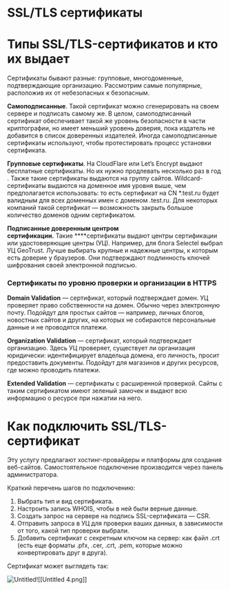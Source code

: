 # SSL/TLS сертификаты

# Типы SSL/TLS-сертификатов и кто их выдает

Сертификаты бывают разные: групповые, многодоменные, подтверждающие организацию. Рассмотрим самые популярные, расположив их от небезопасных к безопасным.

**Самоподписанные**. Такой сертификат можно сгенерировать на своем сервере и подписать самому же. В целом, самоподписанный сертификат обеспечивает такой же уровень безопасности в части криптографии, но имеет меньший уровень доверия, пока издатель не добавится в список доверенных издателей. Иногда самоподписанные сертификаты используют, чтобы протестировать процесс установки сертификата.

**Групповые сертификаты**. На CloudFlare или Let’s Encrypt выдают бесплатные сертификаты. Но их нужно продлевать несколько раз в год . Также такие сертификаты выдаются на группу сайтов. Wildcard-сертификаты выдаются на доменное имя уровня выше, чем предполагается использовать: то есть сертификат на CN *.test.ru будет валидным для всех доменных имен с доменом .test.ru. Для некоторых компаний такой сертификат — возможность закрыть большое количество доменов одним сертификатом.

**Подписанные доверенным центром сертификации.** Такие ****сертификаты выдают центры сертификации или удостоверяющие центры (УЦ). Например, для блога Selectel выбрал УЦ GeoTrust. Лучше выбирать крупные и надежные центры, к которым есть доверие у браузеров. Они подтверждают подлинность ключей шифрования своей электронной подписью.

### **Сертификаты по уровню проверки и организации в HTTPS**

**Domain Validation** — сертификат, который подтверждает домен. УЦ проверяет право собственности на домен. Обычно через электронную почту. Подойдут для простых сайтов — например, личных блогов, новостных сайтов и других, на которых не собираются персональные данные и не проводятся платежи.

**Organization Validation** — сертификат, который подтверждает организацию. Здесь УЦ проверяет, существует ли организация юридически: идентифицирует владельца домена, его личность, просит предоставить документы. Подойдут для магазинов и других ресурсов, где можно проводить платежи.

**Extended Validation** — сертификаты с расширенной проверкой. Сайты с таким сертификатом имеют зеленый замочек и выдают всю информацию о ресурсе при нажатии на него.

# Как подключить SSL/TLS-сертификат

Эту услугу предлагают хостинг-провайдеры и платформы для создания веб-сайтов. Самостоятельное подключение производится через панель администратора.

Краткий перечень шагов по подключению:

1. Выбрать тип и вид сертификата.
2. Настроить запись WHOIS, чтобы в ней были верные данные.
3. Создать запрос на сервере на подпись SSL-сертификата — CSR.
4. Отправить запроса в УЦ для проверки ваших данных, в зависимости от того, какой тип проверки выбрали.
5. Добавить сертификат с секретным ключом на сервер: как файл .crt (есть еще форматы .pfx, .cer, .crt, .pem, которые можно конвертировать друг в друга).

Сертификат может выглядеть так:

![Untitled](SSL%20TLS%20%D1%81%D0%B5%D1%80%D1%82%D0%B8%D1%84%D0%B8%D0%BA%D0%B0%D1%82%D1%8B%206428cfc2e59741a49a3033e92cce9cfe/Untitled.png)![[Untitled 4.png]]